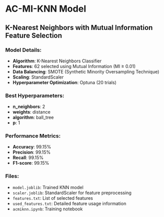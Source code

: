 # AC-MI-KNN Model

## K-Nearest Neighbors with Mutual Information Feature Selection

### Model Details:
- **Algorithm**: K-Nearest Neighbors Classifier
- **Features**: 62 selected using Mutual Information (MI ≥ 0.01)
- **Data Balancing**: SMOTE (Synthetic Minority Oversampling Technique)
- **Scaling**: StandardScaler
- **Hyperparameter Optimization**: Optuna (20 trials)

### Best Hyperparameters:
- **n_neighbors**: 2
- **weights**: distance
- **algorithm**: ball_tree
- **p**: 1

### Performance Metrics:
- **Accuracy**: 99.15%
- **Precision**: 99.15%
- **Recall**: 99.15%
- **F1-score**: 99.15%

### Files:
- `model.joblib`: Trained KNN model
- `scaler.joblib`: StandardScaler for feature preprocessing
- `features.txt`: List of selected features
- `used_features.txt`: Detailed feature usage information
- `acmiknn.ipynb`: Training notebook
